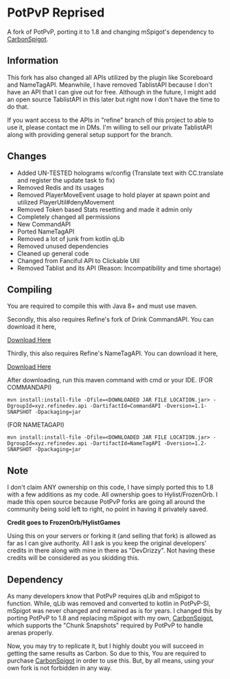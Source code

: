 # PotPvP Reprised

A fork of PotPvP, porting it to 1.8 and changing mSpigot's dependency to [CarbonSpigot](https://polymart.org/resource/1-8-carbonspigot.1341).

## Information
This fork has also changed all APIs utilized by the plugin like Scoreboard and NameTagAPI.
Meanwhile, I have removed TablistAPI because I don't have an API that I can give out for free.
Although in the future, I might add an open source TablistAPI in this later but right now I don't have the time to do that.

If you want access to the APIs in "refine" branch of this project to able to use it, please contact me in DMs. I'm willing to sell our private TablistAPI along with providing general setup support for the branch.

## Changes

- Added UN-TESTED holograms w/config (Translate text with CC.translate and register the update task to fix)
- Removed Redis and its usages
- Removed PlayerMoveEvent usage to hold player at spawn point and utilized PlayerUtil#denyMovement
- Removed Token based Stats resetting and made it admin only
- Completely changed all permissions
- New CommandAPI
- Ported NameTagAPI
- Removed a lot of junk from kotlin qLib
- Removed unused dependencies
- Cleaned up general code
- Changed from Fanciful API to Clickable Util
- Removed Tablist and its API (Reason: Incompatibility and time shortage)

## Compiling
You are required to compile this with Java 8+ and must use maven.

Secondly, this also requires Refine's fork of Drink CommandAPI.
You can download it here,

[Download Here](https://cdn.discordapp.com/attachments/826102925805092885/966575292460179536/CommandAPI-1.1-SNAPSHOT.jar)

Thirdly, this also requires Refine's NameTagAPI.
You can download it here,

[Download Here](https://cdn.discordapp.com/attachments/826102925805092885/1046383678202314782/NameTagAPI-1.2.jar)


After downloading, run this maven command with cmd or your IDE.
(FOR COMMANDAPI)
```
mvn install:install-file -Dfile=<DOWNLOADED JAR FILE LOCATION.jar> -DgroupId=xyz.refinedev.api -DartifactId=CommandAPI -Dversion=1.1-SNAPSHOT -Dpackaging=jar
```

(FOR NAMETAGAPI)
```
mvn install:install-file -Dfile=<DOWNLOADED JAR FILE LOCATION.jar> -DgroupId=xyz.refinedev.api -DartifactId=NameTagAPI -Dversion=1.2-SNAPSHOT -Dpackaging=jar
```

## Note
I don't claim ANY ownership on this code, I have simply ported this to 1.8 with a few additions as my code.
All ownership goes to Hylist/FrozenOrb. I made this open source because PotPvP forks are going all around the community
being sold left to right, no point in having it privately saved.

**Credit goes to FrozenOrb/HylistGames**

Using this on your servers or forking it (and selling that fork) is allowed as far as I can give authority. All I ask is you keep the original developers' credits in there along with mine in there as "DevDrizzy". Not having these credits will be considered as you skidding this.

## Dependency
As many developers know that PotPvP requires qLib and mSpigot to function. While, qLib was removed and converted to kotlin in PotPvP-SI, mSpigot was never changed and remained as is for years. I changed this by porting PotPvP to 1.8 and replacing mSpigot with my own, [CarbonSpigot](https://polymart.org/resource/1-8-carbonspigot.1341), which supports the "Chunk Snapshots" required by PotPvP to handle arenas properly.

Now, you may try to replicate it, but I highly doubt you will succeed in getting the same results as Carbon. So due to this, You are required to purchase [CarbonSpigot](https://polymart.org/resource/1-8-carbonspigot.1341) in order to use this. But, by all means, using your own fork is not forbidden in any way.
